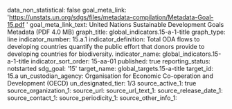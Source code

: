 data_non_statistical: false
goal_meta_link: 'https://unstats.un.org/sdgs/files/metadata-compilation/Metadata-Goal-15.pdf '
goal_meta_link_text: United Nations Sustainable Development Goals Metadata (PDF 4.0
  MB)
graph_title: global_indicators.15-a-1-title
graph_type: line
indicator_number: 15.a.1
indicator_definition: Total ODA flows to developing countries quantify the public
  effort that donors provide to developing countries for biodiversity.
indicator_name: global_indicators.15-a-1-title
indicator_sort_order: 15-aa-01
published: true
reporting_status: notstarted
sdg_goal: '15'
target_name: global_targets.15-a-title
target_id: 15.a
un_custodian_agency: Organisation for Economic Co-operation and Development (OECD)
un_designated_tier: 1/3
source_active_1: true
source_organization_1: 
source_url: 
source_url_text_1: 
source_release_date_1: 
source_contact_1: 
source_periodicity_1: 
source_other_info_1: 
